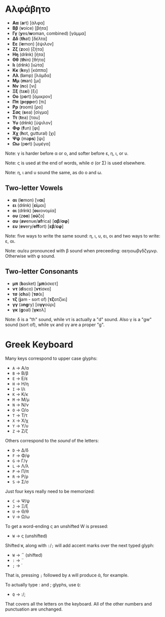 # Αλφάβητο

- **Αα**  (**a**rt) [άλφα]  
- **Ββ**  (**v**oice) [βήτα]
- **Γγ**  (**y**es/**w**oman, combined) [γάμμα]
- **Δδ**  (**th**at) [δέλτα]
- **Εε**  (l**e**mon) [έψιλον]
- **Ζζ**  (**z**oo) [ζήτα]
- **Ηη**  (dr**i**nk) [ήτα]
- **Θθ**  (**th**in) [θήτα]
- **Ιι**  (dr**i**nk) [ιώτα]
- **Κκ**  (**k**ey) [κάππα]
- **Λλ**  (**l**amp) [λάμδα]
- **Μμ**  (**m**an) [μι]
- **Νν**  (**n**o) [νι]
- **Ξξ**  (ta**x**i) [ξι]
- **Οο**  (p**o**rt) [όμικρον]
- **Ππ**  (**p**e**pp**er) [πι]
- **Ρρ**  (**r**oom) [ρο]
- **Σσς** (**s**ea) [σίγμα]
- **Ττ**  (**t**ea) [ταυ]
- **Υυ**  (dr**i**nk) [ύψιλον]
- **Φφ**  (**f**un) [φι]
- **Χχ**  (**h**ot, guttural) [χι]
- **Ψψ**  (ma**ps**) [ψι]
- **Ωω**  (p**o**rt) [ωμέγα]

Note: γ is harder before α or ο, and softer before ε, η, ι, or υ.

Note: ς is used at the end of words, while σ (or Σ) is used elsewhere.

Note: η, ι and υ sound the same, as do ο and ω.

## Two-letter Vowels

- **αι** (l**e**mon) [ν**αι**]
- **ει** (dr**i**nk) [**εί**μαι]
- **οι** (dr**i**nk) [**οι**κονομία]
- **ου** (z**oo**) [**ού**ζο]
- **αυ** (**av**enue/**af**rica) [**αβ**/**αφ**]
- **ευ** (**ev**ery/**eff**ort) [**εβ**/**εφ**]

Note: five ways to write the same sound: η, ι, υ, ει, οι and two ways to write: ε, αι.

Note: αυ/ευ pronounced with β sound when preceeding: αεηιοωβγδζγμνρ. Otherwise with φ sound.

## Two-letter Consonants

- **μπ** (**b**asket) [**μπ**άσκετ]
- **ντ** (**d**isco) [**ντ**ίσκο]
- **τσ** (**ch**ai) [**τσ**άι]
- **τζ** (**j**am - sort of) [**τζ**ατζίκι]
- **γγ** (a**ng**ry) [α**γγ**ούρι]
- **γκ** (**g**oal) [**γκ**ολ]

Note: δ is a "th" sound, while ντ is actually a "d" sound. Also γ is a "gw" sound (sort of), while γκ and γγ are a proper "g".

# Greek Keyboard

Many keys correspond to upper case glyphs:

- `A` → Α/α
- `B` → Β/β
- `E` → Ε/ε
- `H` → Η/η
- `I` → Ι/ι
- `K` → Κ/κ
- `M` → Μ/μ
- `N` → Ν/ν
- `O` → Ο/ο
- `T` → Τ/τ
- `X` → Χ/χ
- `Y` → Υ/υ
- `Z` → Ζ/ζ

Others correspond to the _sound_ of the letters:

- `D` → Δ/δ
- `F` → Φ/φ
- `G` → Γ/γ
- `L` → Λ/λ
- `P` → Π/π
- `R` → Ρ/ρ
- `S` → Σ/σ

Just four keys really need to be memorized:

- `C` → Ψ/ψ
- `J` → Ξ/ξ
- `U` → Θ/θ
- `V` → Ω/ω

To get a word-ending ς an unshifted W is pressed:

- `W` → ς (unshifted)

Shifted `W`, along with `:`/`;` will add accent marks over the next typed glyph:

- `W` → ΅ (shifted)
- `:` → ¨
- `;` → ΄

That is, pressing `;` followed by `A` will produce ά, for example.

To actually type : and ; glyphs, use `Q`:

- `Q` → :/;

That covers all the letters on the keyboard. All of the other numbers and punctuation are unchanged.
